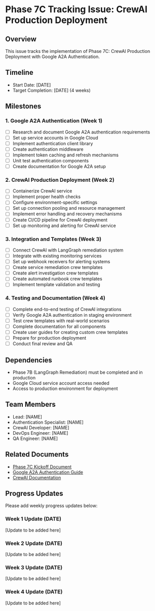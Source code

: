 # Phase 7C Tracking Issue: CrewAI Production Deployment

## Overview
This issue tracks the implementation of Phase 7C: CrewAI Production Deployment with Google A2A Authentication.

## Timeline
- Start Date: [DATE]
- Target Completion: [DATE] (4 weeks)

## Milestones

### 1. Google A2A Authentication (Week 1)
- [ ] Research and document Google A2A authentication requirements
- [ ] Set up service accounts in Google Cloud
- [ ] Implement authentication client library
- [ ] Create authentication middleware
- [ ] Implement token caching and refresh mechanisms
- [ ] Unit test authentication components
- [ ] Create documentation for Google A2A setup

### 2. CrewAI Production Deployment (Week 2)
- [ ] Containerize CrewAI service
- [ ] Implement proper health checks
- [ ] Configure environment-specific settings
- [ ] Set up connection pooling and resource management
- [ ] Implement error handling and recovery mechanisms
- [ ] Create CI/CD pipeline for CrewAI deployment
- [ ] Set up monitoring and alerting for CrewAI service

### 3. Integration and Templates (Week 3)
- [ ] Connect CrewAI with LangGraph remediation system
- [ ] Integrate with existing monitoring services
- [ ] Set up webhook receivers for alerting systems
- [ ] Create service remediation crew templates
- [ ] Create alert investigation crew templates
- [ ] Create automated runbook crew templates
- [ ] Implement template validation and testing

### 4. Testing and Documentation (Week 4)
- [ ] Complete end-to-end testing of CrewAI integrations
- [ ] Verify Google A2A authentication in staging environment
- [ ] Test crew templates with real-world scenarios
- [ ] Complete documentation for all components
- [ ] Create user guides for creating custom crew templates
- [ ] Prepare for production deployment
- [ ] Conduct final review and QA

## Dependencies
- Phase 7B (LangGraph Remediation) must be completed and in production
- Google Cloud service account access needed
- Access to production environment for deployment

## Team Members
- Lead: [NAME]
- Authentication Specialist: [NAME]
- CrewAI Developer: [NAME]
- DevOps Engineer: [NAME]
- QA Engineer: [NAME]

## Related Documents
- [Phase 7C Kickoff Document](./PHASE-7C-KICKOFF.md)
- [Google A2A Authentication Guide](https://cloud.google.com/iam/docs/workload-identity-federation)
- [CrewAI Documentation](https://docs.crewai.com/)

## Progress Updates
Please add weekly progress updates below:

### Week 1 Update (DATE)
[Update to be added here]

### Week 2 Update (DATE)
[Update to be added here]

### Week 3 Update (DATE)
[Update to be added here]

### Week 4 Update (DATE)
[Update to be added here]